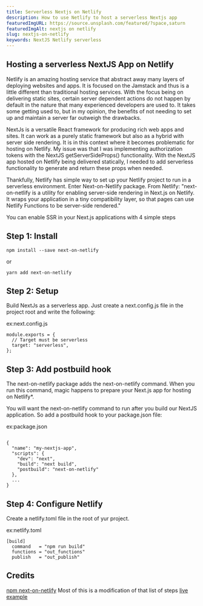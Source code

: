 ```yaml
---
title: Serverless Nextjs on Netlify
description: How to use Netlify to host a serverless Nextjs app
featuredImgURL: https://source.unsplash.com/featured/?space,saturn
featuredImgAlt: nextjs on netlify
slug: nextjs-on-netlify
keywords: NextJS Netlify serverless
---
```

## Hosting a serverless NextJS App on Netlify 

Netlify is an amazing hosting service that abstract away many layers of deploying websites and apps. It is focused on the Jamstack and thus is
a little different than traditional hosting services. With the focus being on delivering static sites, certain server dependent actions do not happen by default in the nature that many experienced developers are used to. It takes some getting used to, but in my opinion, the benefits of not needing to set up and maintain a server far outweigh the drawbacks.

NextJs is a versatile React framework for producing rich web apps and sites. It can work as a purely static framework but also as a hybrid with server side rendering. It is in this context where it becomes problematic for hosting on Netlify. My issue was that I was implementing authorization tokens with the NextJS getServerSideProps() functionality. With the NextJS app hosted on Netlify being delivered statically, I needed to add serverless functionality to generate and return these props when needed. 

Thankfully, Netlify has simple way to set up your Netlify project to run in a serverless environment. Enter Next-on-Netlify package. From Netlify: "next-on-netlify is a utility for enabling server-side rendering in Next.js on Netlify. It wraps your application in a tiny compatibility layer, so that pages can use Netlify Functions to be server-side rendered."

You can enable SSR in your Next.js applications with 4 simple steps

## Step 1: Install


```
npm install --save next-on-netlify
```

or 

```
yarn add next-on-netlify
```

## Step 2: Setup

Build NextJs as a serverless app. Just create a next.config.js file  in the project root and write the following:


ex:next.config.js

```
module.exports = {
  // Target must be serverless
  target: "serverless",
};

```

## Step 3: Add postbuild hook

The next-on-netlify package adds the next-on-netlify command. When you run this command, magic happens to prepare your Next.js app for hosting on Netlify*.

You will want the next-on-netlify command to run after you build our NextJS application. So add a postbuild hook to your package.json file:

ex:package.json

```

{
  "name": "my-nextjs-app",
  "scripts": {
    "dev": "next",
    "build": "next build",
    "postbuild": "next-on-netlify"
  },
  ...
}

```

## Step 4: Configure Netlify

Create a netlify.toml file in the root of yur project. 

ex:netlify.toml
```
[build]
  command   = "npm run build"
  functions = "out_functions"
  publish   = "out_publish"

```


## Credits
[npm next-on-netlify](https://www.npmjs.com/package/next-on-netlify#setup) Most of this is a modification of that list of steps
[live example](https://next-on.netlify.app) 





